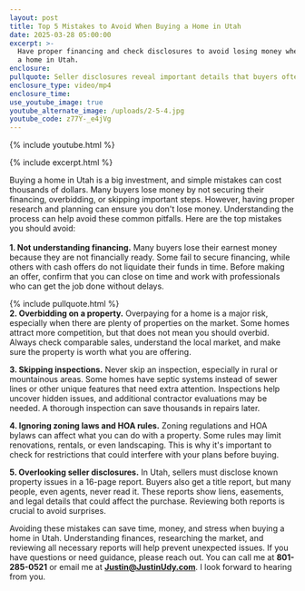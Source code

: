 ```yaml
---
layout: post
title: Top 5 Mistakes to Avoid When Buying a Home in Utah
date: 2025-03-28 05:00:00
excerpt: >-
  Have proper financing and check disclosures to avoid losing money when buying
  a home in Utah.
enclosure:
pullquote: Seller disclosures reveal important details that buyers often overlook.
enclosure_type: video/mp4
enclosure_time:
use_youtube_image: true
youtube_alternate_image: /uploads/2-5-4.jpg
youtube_code: z77Y-_e4jVg
---
```

{% include youtube.html %}

{% include excerpt.html %}

Buying a home in Utah is a big investment, and simple mistakes can cost thousands of dollars. Many buyers lose money by not securing their financing, overbidding, or skipping important steps. However, having proper research and planning can ensure you don't lose money. Understanding the process can help avoid these common pitfalls. Here are the top mistakes you should avoid:<br><br>**1\. Not understanding financing.** Many buyers lose their earnest money because they are not financially ready. Some fail to secure financing, while others with cash offers do not liquidate their funds in time. Before making an offer, confirm that you can close on time and work with professionals who can get the job done without delays.

{% include pullquote.html %}<br>**2\. Overbidding on a property.** Overpaying for a home is a major risk, especially when there are plenty of properties on the market. Some homes attract more competition, but that does not mean you should overbid. Always check comparable sales, understand the local market, and make sure the property is worth what you are offering.

**3\. Skipping inspections.** Never skip an inspection, especially in rural or mountainous areas. Some homes have septic systems instead of sewer lines or other unique features that need extra attention. Inspections help uncover hidden issues, and additional contractor evaluations may be needed. A thorough inspection can save thousands in repairs later.

**4\. Ignoring zoning laws and HOA rules.** Zoning regulations and HOA bylaws can affect what you can do with a property. Some rules may limit renovations, rentals, or even landscaping. This is why it's important to check for restrictions that could interfere with your plans before buying.

**5\. Overlooking seller disclosures.** In Utah, sellers must disclose known property issues in a 16-page report. Buyers also get a title report, but many people, even agents, never read it. These reports show liens, easements, and legal details that could affect the purchase. Reviewing both reports is crucial to avoid surprises.

Avoiding these mistakes can save time, money, and stress when buying a home in Utah. Understanding finances, researching the market, and reviewing all necessary reports will help prevent unexpected issues. If you have questions or need guidance, please reach out. You can call me at **801-285-0521** or email me at [**Justin@JustinUdy.com**](mailto:Justin@JustinUdy.com). I look forward to hearing from you.